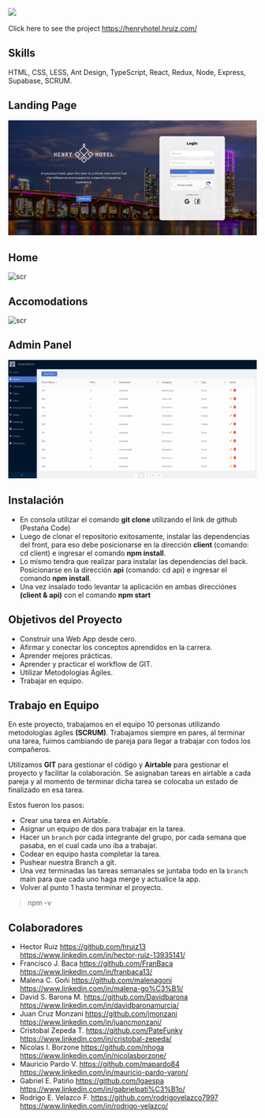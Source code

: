<p align='left'>
    <img src= "https://henryhotel.hruiz.com/static/media/logoHotel.accdefa4.png"  </img>
</p>

Click here to see the project https://henryhotel.hruiz.com/

## Skills
HTML, CSS, LESS, Ant Design, TypeScript, React, Redux, Node, Express, Supabase, SCRUM.

## Landing Page 

<img alt='scr' src='https://raw.githubusercontent.com/malenagoni/ecommerce-FT10-G2/main/pics/landing.png'/>

## Home

<img alt='scr' src='https://raw.githubusercontent.com/malenagoni/ecommerce-FT10-G2/main/pics/homee.gif'/>

## Accomodations

<img alt='scr' src='https://raw.githubusercontent.com/malenagoni/ecommerce-FT10-G2/main/pics/acommodations.gif'/>


## Admin Panel

<img alt='scr' src='https://raw.githubusercontent.com/malenagoni/ecommerce-FT10-G2/main/pics/admin.gif'/>




## Instalación 
- En consola utilizar el comando **git clone** utilizando el link de github (Pestaña Code)
- Luego de clonar el repositorio exitosamente, instalar las dependencias del front, para eso debe posicionarse en la dirección **client** (comando: cd client) e ingresar el comando **npm install**.
- Lo mismo tendra que realizar para instalar las dependencias del back. Posicionarse en la dirección **api** (comando: cd api) e ingresar el comando **npm install**.
- Una vez insalado todo levantar la aplicación en ambas direcciónes **(client & api)** con el comando **npm start**

## Objetivos del Proyecto

- Construir una Web App desde cero.
- Afirmar y conectar los conceptos aprendidos en la carrera.
- Aprender mejores prácticas.
- Aprender y practicar el workflow de GIT.
- Utilizar Metodologías Ágiles.
- Trabajar en equipo.

## Trabajo en Equipo

En este proyecto, trabajamos en el equipo 10 personas utilizando metodologías ágiles **(SCRUM)**. Trabajamos siempre en pares, al terminar una tarea, fuimos cambiando de pareja para llegar a trabajar con todos los compañeros.

Utilizamos **GIT** para gestionar el código y **Airtable** para gestionar el proyecto y facilitar la colaboración. Se asignaban tareas en airtable a cada pareja y al momento de terminar dicha tarea se colocaba un estado de finalizado en esa tarea.  

Estos fueron los pasos:

- Crear una tarea en Airtable.
- Asignar un equipo de dos para trabajar en la tarea.
- Hacer un `branch` por cada integrante del grupo, por cada semana que pasaba, en el cual cada uno iba a trabajar.
- Codear en equipo hasta completar la tarea.
-  Pushear nuestra Branch a git.
- Una vez terminadas las tareas semanales se juntaba todo en la `branch` main para que cada uno haga merge y actualice la app.
- Volver al punto 1 hasta terminar el proyecto.
> npm -v

## Colaboradores 

- Hector Ruiz https://github.com/hruiz13  https://www.linkedin.com/in/hector-ruiz-13935141/
- Francisco J. Baca https://github.com/FranBaca https://www.linkedin.com/in/franbaca13/
- Malena C. Goñi https://github.com/malenagoni  https://www.linkedin.com/in/malena-go%C3%B1i/
- David S. Barona M. https://github.com/Davidbarona  https://www.linkedin.com/in/davidbaronamurcia/
- Juan Cruz Monzani https://github.com/jmonzani  https://www.linkedin.com/in/juancmonzani/
- Cristobal Zepeda T. https://github.com/PateFunky  https://www.linkedin.com/in/cristobal-zepeda/
- Nicolas I. Borzone https://github.com/nhoga  https://www.linkedin.com/in/nicolasborzone/
- Mauricio Pardo V. https://github.com/mapardo84  https://www.linkedin.com/in/mauricio-pardo-varon/
- Gabriel E. Patiño https://github.com/lgaespa  https://www.linkedin.com/in/gabrielpati%C3%B1o/
- Rodrigo E. Velazco F. https://github.com/rodrigovelazco7997 https://www.linkedin.com/in/rodrigo-velazco/
